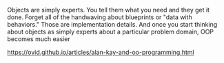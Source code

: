 Objects are simply experts. You tell them what you need and they get it done. Forget all of the handwaving about blueprints or "data with behaviors." Those are implementation details. And once you start thinking about objects as simply experts about a particular problem domain, OOP becomes much easier

https://ovid.github.io/articles/alan-kay-and-oo-programming.html